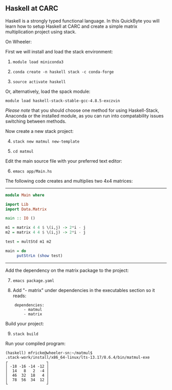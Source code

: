 ## Haskell at CARC

Haskell is a strongly typed functional language. In this QuickByte you will learn how to setup Haskell at CARC and create a simple matrix multiplication project using stack.


On Wheeler:

First we will install and load the stack environment:

1) `module load miniconda3`

2) `conda create -n haskell stack -c conda-forge`

3) `source activate haskell`

Or, alternatively, load the spack module:

`module load haskell-stack-stable-gcc-4.8.5-exczvin`

*Please note* that you should choose one method for using Haskell-Stack, Anaconda or the installed module, as you can run into
compatability issues switching between methods.

Now create a new stack project:

4) `stack new matmul new-template`

5) `cd matmul`

Edit the main source file with your preferred text editor:

6) `emacs app/Main.hs`

The following code creates and multiplies two 4x4 matrices:


--------------------------
``` haskell
module Main where

import Lib
import Data.Matrix

main :: IO ()

m1 = matrix 4 4 $ \(i,j) -> 2*i - j
m2 = matrix 4 4 $ \(i,j) -> 2*i - j

test = multStd m1 m2

main = do
     putStrLn (show test)
```
--------------------------


Add the dependency on the matrix package to the project:

7) `emacs package.yaml`

8) Add "- matrix" under dependencies in the executables section so it reads:

```	
	dependencies:		
		- matmul
		- matrix
```

Build your project:

9) `stack build`

Run your compiled program:

```
(haskell) mfricke@wheeler-sn:~/matmul$
.stack-work/install/x86_64-linux/lts-13.17/8.6.4/bin/matmul-exe
┌                 ┐
│ -18 -16 -14 -12 │
│  14   8   2  -4 │
│  46  32  18   4 │
│  78  56  34  12 │
└                 ┘
```
